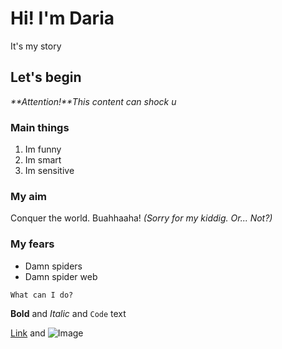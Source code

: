 # Hi! I'm Daria

It's my story

## Let's begin

_**Attention!**This content can shock u_

### Main things
1. Im funny
2. Im smart
3. Im sensitive
### My aim
Conquer the world. Buahhaaha! _(Sorry for my kiddig. Or... Not?)_
### My fears
- Damn spiders
- Damn spider web

```What can I do?```

**Bold** and _Italic_ and `Code` text

[Link](url) and ![Image](src)

